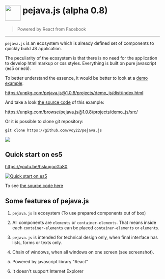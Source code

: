 <h1><img src="https://unpkg.com/pejava.js@1.0.8/media/images/pejava_logo.png" height="50px" style="vertical-align: top"/>
pejava.js (alpha 0.8)</h1>

> Powered by React from Facebook

---

`pejava.js` is an ecosystem which is already defined set 
of components to quickly build JS application.

The peculiarity of the ecosystem is that there is no need for the application to develop html markup or css styles.
Everything is built on pure javascript (es5 or es6).

To better understand the essence, it would be better to look at a
[demo example](https://unpkg.com/pejava.js@1.0.8/projects/demo_js/dist/index.html):

<a href="https://unpkg.com/pejava.js@1.0.8/projects/demo_js/dist/index.html">https://unpkg.com/pejava.js@1.0.8/projects/demo_js/dist/index.html</a>

And take a look [the source code](https://unpkg.com/browse/pejava.js@1.0.8/projects/demo_js/src/) of this example:

<a href="https://unpkg.com/browse/pejava.js@1.0.8/projects/demo_js/src/">https://unpkg.com/browse/pejava.js@1.0.8/projects/demo_js/src/</a>

Or it is possible to clone git repository:

```
git clone https://github.com/voy22/pejava.js
```


<img src="https://unpkg.com/pejava.js@1.0.8/media/images/printscreen.gif" style="max-width: 500px"/>

## Quick start on es5

https://youtu.be/hskugocGa80

[![Quick start on es5](http://img.youtube.com/vi/hskugocGa80/0.jpg)](http://www.youtube.com/watch?v=hskugocGa80)

To see [the source code here](https://unpkg.com/browse/pejava.js@1.0.8/projects/getstart_js/index.html)

## Some features of pejava.js

1) `pejava.js` is ecosystem (To use prepared components out of box)

2) All components are `elements` or `container-elements`. That means inside each `container-elements` can be placed `container-elements` or `elements`.

3) `pejava.js` is intended for technical design only, when final interface has lists, forms or texts only.

4) Chain of windows, when all windows on one screen (see screenshot).

5) Powered by javascript library "React"

6) It doesn't support Internet Explorer
